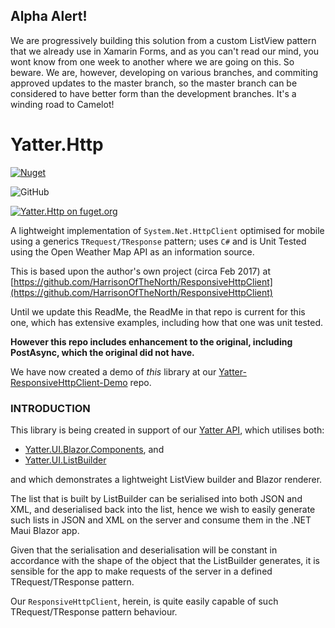 ## Alpha Alert!

We are progressively building this solution from a custom ListView pattern that we already use in Xamarin Forms, and as you can't read our mind, you wont know from one week to another where we are going on this. So beware. We are, however, developing on various branches, and commiting approved updates to the master branch, so the master branch can be considered to have better form than the development branches. It's a winding road to Camelot!

# Yatter.Http

<a href="https://www.nuget.org/packages/Yatter.Http/" target="_blank" rel="noreferrer noopener"><img alt="Nuget" src="https://img.shields.io/nuget/v/Yatter.Http?color=blue&style=for-the-badge"></a>

![GitHub](https://img.shields.io/github/license/yatterofficial/Yatter.Http?style=for-the-badge)

[![Yatter.Http on fuget.org](https://www.fuget.org/packages/Yatter.Http/badge.svg)](https://www.fuget.org/packages/Yatter.Http)

A lightweight implementation of ```System.Net.HttpClient``` optimised for mobile using a generics ```TRequest/TResponse``` pattern; uses ```C#``` and is Unit Tested using the Open Weather Map API as an information source.

This is based upon the author's own project (circa Feb 2017) at [https://github.com/HarrisonOfTheNorth/ResponsiveHttpClient](https://github.com/HarrisonOfTheNorth/ResponsiveHttpClient)

Until we update this ReadMe, the ReadMe in that repo is current for this one, which has extensive examples, including how that one was unit tested.

**However this repo includes enhancement to the original, including PostAsync, which the original did not have.**

We have now created a demo of _this_ library at our [Yatter-ResponsiveHttpClient-Demo](https://github.com/HarrisonOfTheNorth/Yatter-ResponsiveHttpClient-Demo) repo.

### INTRODUCTION
This library is being created in support of our [Yatter API](https://github.com/HarrisonOfTheNorth/Yatter), which utilises both:

- [Yatter.UI.Blazor.Components](https://github.com/YatterOfficial/Yatter.UI.Blazor.Components), and
- [Yatter.UI.ListBuilder](https://github.com/YatterOfficial/Yatter.UI.ListBuilder)

and which demonstrates a lightweight ListView builder and Blazor renderer.

The list that is built by ListBuilder can be serialised into both JSON and XML, and deserialised back into the list, hence we wish to easily generate such lists in JSON and XML on the server and consume them in the .NET Maui Blazor app.

Given that the serialisation and deserialisation will be constant in accordance with the shape of the object that the ListBuilder generates, it is sensible for the app to make requests of the server in a defined TRequest/TResponse pattern.

Our ```ResponsiveHttpClient```, herein, is quite easily capable of such TRequest/TResponse pattern behaviour.

